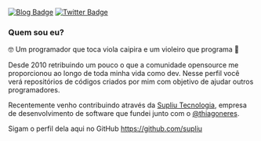 
[![Blog Badge](https://img.shields.io/badge/Blog-jansenfelipe.com.br-orange)](https://jansenfelipe.com.br)
[![Twitter Badge](https://img.shields.io/twitter/follow/jansenfelipe?style=social)](https://twitter.com/jansenfelipe)

### Quem sou eu?

🤓 Um programador que toca viola caipira e um violeiro que programa 🤠

Desde 2010 retribuindo um pouco o que a comunidade opensource me proporcionou ao longo de toda minha vida como dev. Nesse perfil você verá repositórios de códigos criados por mim com objetivo de ajudar outros programadores.

Recentemente venho contribuindo através da <a href="https://supliu.com.br">Supliu Tecnologia</a>, empresa de desenvolvimento de software que fundei junto com o <a href="https://github.com/thiagoneres">@thiagoneres</a>. 

Sigam o perfil dela aqui no GitHub <a href="https://github.com/supliu">https://github.com/supliu</a>
